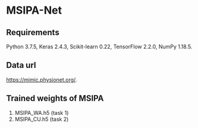 # MSIPA-Net
## Requirements

Python 3.7.5, Keras 2.4.3, Scikit-learn 0.22, TensorFlow 2.2.0, NumPy 1.18.5.

## Data url
https://mimic.physionet.org/. 

## Trained weights of MSIPA
1. MSIPA_WA.h5 (task 1)
1. MSIPA_CU.h5 (task 2)
